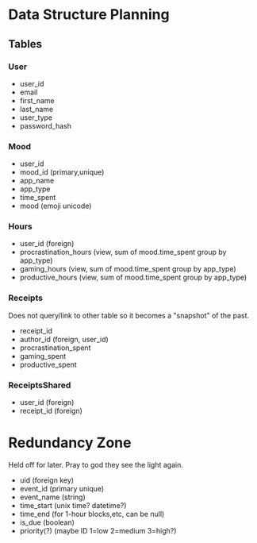 # Data Structure Planning

## Tables

### User
- user_id
- email
- first_name
- last_name
- user_type
- password_hash

### Mood
- user_id
- mood_id (primary,unique)
- app_name
- app_type
- time_spent
- mood (emoji unicode)
  
### Hours
- user_id (foreign)
- procrastination_hours (view, sum of mood.time_spent group by app_type)
- gaming_hours (view, sum of mood.time_spent group by app_type)
- productive_hours (view, sum of mood.time_spent group by app_type)

### Receipts
Does not query/link to other table so it becomes a "snapshot" of the past.
- receipt_id
- author_id (foreign, user_id)
- procrastination_spent
- gaming_spent
- productive_spent

### ReceiptsShared
- user_id (foreign)
- receipt_id (foreign)

# Redundancy Zone
Held off for later. Pray to god they see the light again.

- uid (foreign key)
- event_id (primary unique)
- event_name (string)
- time_start (unix time? datetime?)
- time_end (for 1-hour blocks,etc, can be null)
- is_due (boolean)
- priority(?) (maybe ID 1=low 2=medium 3=high?)

